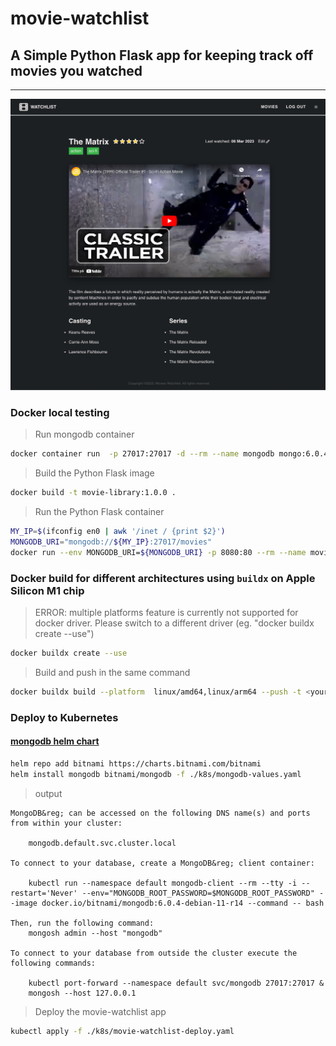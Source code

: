 # movie-watchlist

## A Simple Python Flask app for keeping track off movies you watched

---

![screenshot](./pics/screenshot.png?raw=true "Screenshot picture of the App")

### Docker local testing

> Run mongodb container

```sh
docker container run  -p 27017:27017 -d --rm --name mongodb mongo:6.0.4
```

> Build the Python Flask image

```sh
docker build -t movie-library:1.0.0 .
```

> Run the Python Flask container

```sh
MY_IP=$(ifconfig en0 | awk '/inet / {print $2}')
MONGODB_URI="mongodb://${MY_IP}:27017/movies"
docker run --env MONGODB_URI=${MONGODB_URI} -p 8080:80 --rm --name movietime movie-library:1.0.0
```

### Docker build for different architectures using `buildx` on Apple Silicon M1 chip

> ERROR: multiple platforms feature is currently not supported for docker driver. Please switch to a different driver (eg. "docker buildx create --use")

```sh
docker buildx create --use
```

> Build and push in the same command

```sh
docker buildx build --platform  linux/amd64,linux/arm64 --push -t <your repo>/movie-library:1.0.0 .
```

### Deploy to Kubernetes

#### [mongodb helm chart](https://artifacthub.io/packages/helm/bitnami/mongodb)

```sh
helm repo add bitnami https://charts.bitnami.com/bitnami
helm install mongodb bitnami/mongodb -f ./k8s/mongodb-values.yaml
```

> output

```text
MongoDB&reg; can be accessed on the following DNS name(s) and ports from within your cluster:

    mongodb.default.svc.cluster.local

To connect to your database, create a MongoDB&reg; client container:

    kubectl run --namespace default mongodb-client --rm --tty -i --restart='Never' --env="MONGODB_ROOT_PASSWORD=$MONGODB_ROOT_PASSWORD" --image docker.io/bitnami/mongodb:6.0.4-debian-11-r14 --command -- bash

Then, run the following command:
    mongosh admin --host "mongodb"

To connect to your database from outside the cluster execute the following commands:

    kubectl port-forward --namespace default svc/mongodb 27017:27017 &
    mongosh --host 127.0.0.1
```

> Deploy the movie-watchlist app

```sh
kubectl apply -f ./k8s/movie-watchlist-deploy.yaml
```
